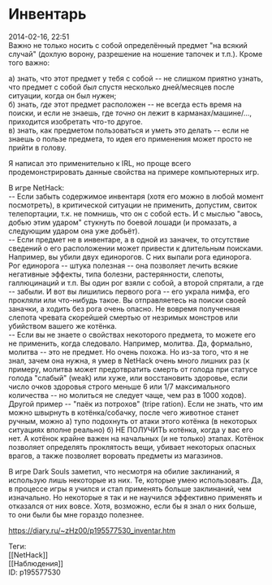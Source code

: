 Инвентарь
==========

   
 2014-02-16, 22:51   
  Важно не только носить с собой определённый предмет "на всякий случай" (дохлую ворону, разрешение на ношение тапочек и т.п.). Кроме того важно:   
   
 а) знать, что этот предмет у тебя с собой -- не слишком приятно узнать, что предмет с собой  *был*  спустя несколько дней/месяцев после ситуации, когда он был нужен;   
 б) знать,  *где*  этот предмет расположен -- не всегда есть время на поиски, и если не знаешь, где  *точно*  он лежит в карманах/машине/..., приходится изобретать что-то другое.   
 в) знать, как предметом пользоваться и уметь это делать -- если не знаешь о пользе предмета, то идея его применения может просто не прийти в голову.   
   
 Я написал это применительно к IRL, но проще всего продемонстрировать данные свойства на примере компьютерных игр.   
   
 В игре NetHack:   
 -- Если забыть содержимое инвентаря (хотя его можно в любой момент посмотреть), в критической ситуации не применить, допустим, свиток телепортации, т.к. не помнишь, что он с собой есть. И с мыслью "авось, добью этим ударом" стукнуть по боевой лошади (и промазать, а следующим ударом она уже добьёт).   
 -- Если предмет не в инвентаре, а в одной из заначек, то отсутствие сведений о его расположении может привести к длительным поисками. Например, вы убили двух единорогов. С них выпали рога единорога. Рог единорога -- штука полезная -- она позволяет лечить всякие негативные эффекты, типа болезни, растерянности, слепоты, галлюцинаций и т.п. Вы один рог взяли с собой, а второй спрятали, а где -- забыли. И вот вы лишились первого рога -- его украла нимфа, его прокляли или что-нибудь такое. Вы отправляетесь на поиски своей заначки, а ходить без рога очень опасно. Не вовремя полученная слепота чревата скорейшей смертью от незримых монстров или убийством вашего же котёнка.   
 -- Если вы не знаете о свойствах некоторого предмета, то можете его не применить, когда следовало. Например, молитва. Да, формально, молитва -- это не предмет. Но очень похожа. Но из-за того, что я не знал, зачем она нужна, я умер в NetHack очень много лишних раз (к примеру, молитва может предотвратить смерть от голода при статусе голода "слабый" (weak) или хуже, или восстановить здоровье, если число очков здоровья строго меньше 6 или 1/7 максимального количества -- но молиться не следует чаще, чем раз в 1000 ходов). Другой пример -- "паёк из потрохов" (tripe ration). Если не знать, что им можно швырнуть в котёнка/собачку, после чего животное станет ручным, можно а) тупо подохнуть от атаки этого котёнка (в некоторых ситуациях вполне реально) б) НЕ ПОЛУЧИТЬ котёнка, когда у вас его нет. А котёнок крайне важен на начальных (и не только) этапах. Котёнок позволяет определять проклятость вещи, убивает некоторых опасных врагов, а также позволяет воровать предметы из магазинов.   
   
 В игре Dark Souls заметил, что несмотря на обилие заклинаний, я использую лишь некоторые из них. Те, которые умею использовать. Да, в процессе игры я учился и стал применять больше заклинаний, чем изначально. Но некоторые я так и не научился эффективно применять и отказался от них вовсе. Хотя, возможно, если бы я знал о них больше, то они были бы мне гораздо полезнее.   
    
 <https://diary.ru/~zHz00/p195577530_inventar.htm>   
   
 Теги:   
 [[NetHack]]   
 [[Наблюдения]]   
 ID: p195577530